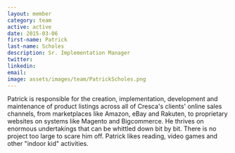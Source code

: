 ```yaml
---
layout: member
category: team
active: active
date: 2015-03-06
first-name: Patrick
last-name: Scholes
description: Sr. Implementation Manager
twitter:
linkedin:
email:
image: assets/images/team/PatrickScholes.png
---
```

Patrick is responsible for the creation, implementation, development and maintenance of product listings across all of Cresca's clients' online sales channels, from marketplaces like Amazon, eBay and Rakuten, to proprietary websites on systems like Magento and Bigcommerce. He thrives on enormous undertakings that can be whittled down bit by bit. There is no project too large to scare him off. Patrick likes reading, video games and other "indoor kid" activities.
